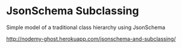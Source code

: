 # JsonSchema Subclassing

Simple model of a traditional class hierarchy using JsonSchema

http://nodemy-ghost.herokuapp.com/jsonschema-and-subclassing/
